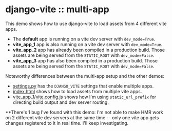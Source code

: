 # django-vite :: multi-app

This demo shows how to use django-vite to load assets from 4 different vite apps.

- The **default** app is running on a vite dev server with `dev_mode=True`.
- **vite_app_1** app is also running on a vite dev server with `dev_mode=True`.
- **vite_app_2** app has already been compiled in a production build. Those assets are being served from the `STATIC_ROOT` with `dev_mode=False`.
- **vite_app_3** app has also been compiled in a production build. Those assets are being served from the `STATIC_ROOT` with `dev_mode=False`.

Noteworthy differences between the multi-app setup and the other demos:
- [settings.py](./django_app/django_app/settings.py) has the `DJANGO_VITE` settings that enable multiple apps.
- [index.html](./django_app/django_app/templates/index.html) shows how to load assets from multiple vite apps.
- [vite_app_1/vite.config.js](./vite_app_1/vite.config.js) shows how I'm using `static_url_prefix` for directing build output and dev server routing.

\*\*There's 1 bug I've found with this demo: I'm not able to make HMR work on 2 different vite dev servers at the same time -- only one vite app gets changes registered to it in real time. I'll keep investigating.
